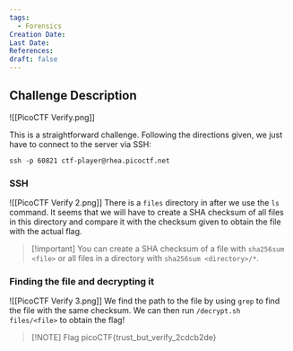 ```yaml
---
tags:
  - Forensics
Creation Date: 
Last Date: 
References: 
draft: false
---
```

## Challenge Description

![[PicoCTF Verify.png]]

This is a straightforward challenge. Following the directions given, we just have to connect to the server via SSH:
```
ssh -p 60821 ctf-player@rhea.picoctf.net
```

### SSH 

![[PicoCTF Verify 2.png]]
There is a `files` directory in after we use the `ls` command. It seems that we will have to create a SHA checksum of all files in this directory and compare it with the checksum given to obtain the file with the actual flag. 


>[!important]  You can create a SHA checksum of a file with `sha256sum <file>` or all files in a directory with `sha256sum <directory>/*`.

### Finding the file and decrypting it
![[PicoCTF Verify 3.png]]
We find the path to the file by using `grep` to find the file with the same checksum.  We can then run `/decrypt.sh files/<file>` to obtain the flag!


> [!NOTE] Flag
> picoCTF{trust_but_verify_2cdcb2de}




